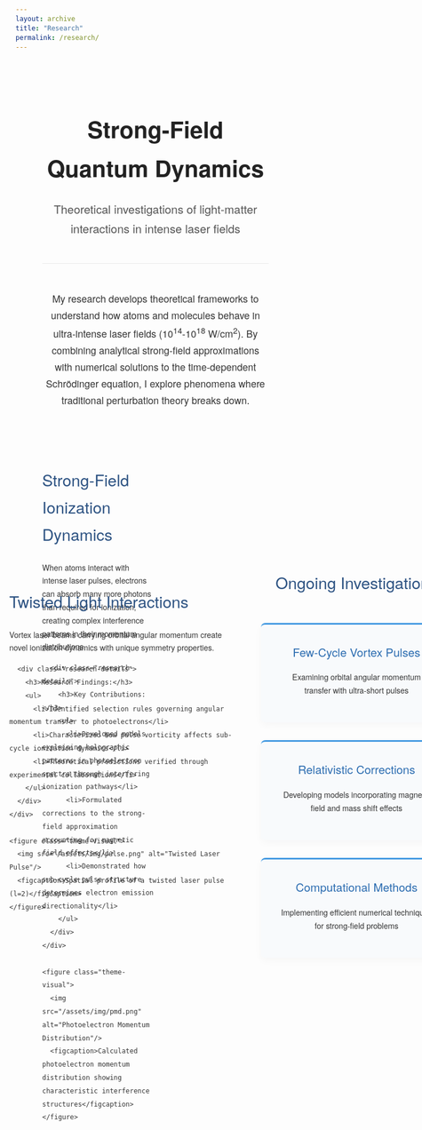 ```yaml
---
layout: archive
title: "Research"
permalink: /research/
---
```


<div class="research-page">
  <header class="research-header">
    <h1>Strong-Field Quantum Dynamics</h1>
    <p class="research-subtitle">Theoretical investigations of light-matter interactions in intense laser fields</p>
  </header>

  <section class="intro-section">
    <p>My research develops theoretical frameworks to understand how atoms and molecules behave in ultra-intense laser fields (10<sup>14</sup>-10<sup>18</sup> W/cm<sup>2</sup>). By combining analytical strong-field approximations with numerical solutions to the time-dependent Schrödinger equation, I explore phenomena where traditional perturbation theory breaks down.</p>
  </section>

  <div class="research-theme">
    <div class="theme-description">
      <h2>Strong-Field Ionization Dynamics</h2>
      <p>When atoms interact with intense laser pulses, electrons can absorb many more photons than required for ionization, creating complex interference patterns in their momentum distributions.</p>
      
      <div class="research-details">
        <h3>Key Contributions:</h3>
        <ul>
          <li>Developed models explaining holographic patterns in photoelectron spectra through interfering ionization pathways</li>
          <li>Formulated corrections to the strong-field approximation accounting for magnetic field effects</li>
          <li>Demonstrated how sub-cycle pulse structure determines electron emission directionality</li>
        </ul>
      </div>
    </div>
    
    <figure class="theme-visual">
      <img src="/assets/img/pmd.png" alt="Photoelectron Momentum Distribution"/>
      <figcaption>Calculated photoelectron momentum distribution showing characteristic interference structures</figcaption>
    </figure>
  </div>

  <div class="research-theme reversed">
    <div class="theme-description">
      <h2>Saddle-Point Methods</h2>
      <p>The saddle-point approximation provides deep physical insight by revealing dominant quantum paths in complex time.</p>
      
      <div class="research-details">
        <h3>Methodological Advances:</h3>
        <ul>
          <li>Extended standard approaches to include non-adiabatic effects in tunneling ionization</li>
          <li>Derived phase-matching conditions explaining spectral oscillations in ATI spectra</li>
          <li>Developed visualization techniques for sub-cycle electron dynamics</li>
        </ul>
      </div>
    </div>
    
    <figure class="theme-visual">
      <img src="/assets/img/saddlepoint.png" alt="Saddle Point Analysis"/>
      <figcaption>Dominant quantum trajectories in complex time plane</figcaption>
    </figure>
  </div>

  <div class="research-theme">
    <div class="theme-description">
      <h2>Twisted Light Interactions</h2>
      <p>Vortex laser beams carrying orbital angular momentum create novel ionization dynamics with unique symmetry properties.</p>
      
      <div class="research-details">
        <h3>Research Findings:</h3>
        <ul>
          <li>Identified selection rules governing angular momentum transfer to photoelectrons</li>
          <li>Characterized how pulse vorticity affects sub-cycle ionization dynamics</li>
          <li>Theoretical predictions verified through experimental collaborations</li>
        </ul>
      </div>
    </div>
    
    <figure class="theme-visual">
      <img src="/assets/img/pulse.png" alt="Twisted Laser Pulse"/>
      <figcaption>Spatial profile of a twisted laser pulse (l=2)</figcaption>
    </figure>
  </div>

  <section class="current-work">
    <h2>Ongoing Investigations</h2>
    <div class="project-showcase">
      <article class="project-card">
        <h3>Few-Cycle Vortex Pulses</h3>
        <p>Examining orbital angular momentum transfer with ultra-short pulses</p>
      </article>
      <article class="project-card">
        <h3>Relativistic Corrections</h3>
        <p>Developing models incorporating magnetic field and mass shift effects</p>
      </article>
      <article class="project-card">
        <h3>Computational Methods</h3>
        <p>Implementing efficient numerical techniques for strong-field problems</p>
      </article>
    </div>
  </section>

  <section class="collaboration-note">
    <p>I welcome discussions about my research and potential collaborations. <a href="/contact/">Contact me</a> to explore these topics further.</p>
  </section>
</div>

<style>
.research-page {
  max-width: 1200px;
  margin: 0 auto;
  padding: 2rem 3rem;
  font-family: 'Helvetica Neue', Arial, sans-serif;
  color: #333;
  line-height: 1.7;
}

.research-header {
  text-align: center;
  margin-bottom: 3rem;
  padding-bottom: 1.5rem;
  border-bottom: 1px solid #eaeaea;
}

.research-header h1 {
  font-size: 2.6rem;
  color: #222;
  margin-bottom: 0.8rem;
  font-weight: 600;
}

.research-subtitle {
  font-size: 1.3rem;
  color: #555;
  font-weight: 300;
}

.intro-section {
  margin: 0 auto 4rem;
  max-width: 800px;
  font-size: 1.1rem;
  text-align: center;
}

.research-theme {
  display: flex;
  gap: 3rem;
  margin-bottom: 5rem;
  align-items: center;
}

.reversed {
  flex-direction: row-reverse;
}

.theme-description {
  flex: 1;
  min-width: 50%;
}

.theme-visual {
  flex: 1;
  min-width: 40%;
  margin: 0;
}

.theme-visual img {
  width: 100%;
  border-radius: 8px;
  box-shadow: 0 10px 30px rgba(0,0,0,0.08);
  border: 1px solid #eee;
}

figcaption {
  font-size: 0.9rem;
  color: #666;
  text-align: center;
  margin-top: 1rem;
  line-height: 1.5;
}

h2 {
  color: #2c5282;
  font-size: 1.8rem;
  margin-bottom: 1.5rem;
  font-weight: 500;
}

h3 {
  color: #4a5568;
  font-size: 1.3rem;
  margin: 2rem 0 1rem;
  font-weight: 500;
}

ul {
  padding-left: 1.5rem;
  margin: 1.5rem 0;
}

li {
  margin-bottom: 0.8rem;
  position: relative;
  padding-left: 1rem;
}

li:before {
  content: "•";
  position: absolute;
  left: 0;
  color: #4a5568;
}

.current-work {
  margin: 6rem 0 4rem;
  text-align: center;
}

.project-showcase {
  display: flex;
  gap: 2rem;
  margin-top: 3rem;
  justify-content: center;
  flex-wrap: wrap;
}

.project-card {
  flex: 1;
  min-width: 280px;
  max-width: 350px;
  padding: 2rem;
  background: #f8fafc;
  border-radius: 8px;
  border-top: 3px solid #4299e1;
  box-shadow: 0 5px 15px rgba(0,0,0,0.03);
  transition: transform 0.2s ease;
}

.project-card:hover {
  transform: translateY(-5px);
}

.project-card h3 {
  color: #2b6cb0;
  margin-top: 0;
}

.collaboration-note {
  max-width: 700px;
  margin: 5rem auto;
  padding: 2rem;
  text-align: center;
  background: #ebf8ff;
  border-radius: 8px;
  font-size: 1.1rem;
}

.collaboration-note a {
  color: #2b6cb0;
  font-weight: 500;
  text-decoration: none;
  border-bottom: 1px dotted currentColor;
}

@media (max-width: 900px) {
  .research-page {
    padding: 2rem;
  }
  
  .research-theme,
  .reversed {
    flex-direction: column;
    gap: 2rem;
  }
  
  .theme-visual {
    width: 100%;
    max-width: 600px;
    margin: 0 auto;
  }
  
  .project-card {
    min-width: 100%;
  }
}

@media (max-width: 600px) {
  .research-header h1 {
    font-size: 2rem;
  }
  
  .research-subtitle {
    font-size: 1.1rem;
  }
  
  h2 {
    font-size: 1.6rem;
  }
}
</style>
